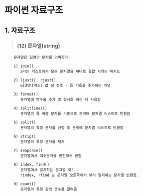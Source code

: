 # 파이썬 자료구조 

## 1. 자료구조
>   ### (12) 문자열(string)
        문자열은 일련의 문자를 의미한다.

        1) join()
           a라는 리스트에서 모든 문자열을 하나로 결합 시키는 메서드

        2) ljust(), rjust()
           width(맥스) 값 설 정후 - 등 기호를 추가하는 개념

        3) format()
           문자열에 변수를 추가 및 형식화 하는 데 사용함

        4) splitlines()
           문자열의 줄 바꿈 문자를 기준으로 분리해 문자열 리스트로 반환함
           
        5) split()
           문자열의 특정 문자를 선정 후 분리해 문자열 리스트로 반환함
        
        6) strip()
           문자열의 특정 문자를 제거

        7) swapcase()
           문자열에서 대소문자를 반전해서 반환
        
        8) index, find()
           문자열에서 일치하는 문자열 찾기
           rindex, rfind 는 문자열 오른쪽에서 부터 일치하는 문자열 반환함.
           
        9) count() 
           문자열의 특정 값의 갯수를 알려줌  